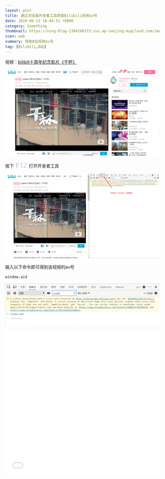 ```yaml
---
layout: post
title: 通过浏览器开发者工具获取Bilibili视频av号
date: 2020-06-23 16:44:51 +0800
category: Something
thumbnail: https://ning-blog-1304206373.cos.ap-nanjing.myqcloud.com/image/thumbnail/311dfa441ee3658a07b6ccd927662644.jpg
icon: web
summary: 获取B站视频av号
tag: [Bilibili,B站]
---
```



视频：[bilibili十周年纪念影片《干杯》](https://www.bilibili.com/video/BV1h441137Uc?t=312)

![image.png](https://raw.githubusercontent.com/Ning-Qie/Ning-Qie.github.io/master/ning_file/image/image-3b22e87161e34736a031175f95db3159.png)

按下<font face="黑体" color=#B0C4DE size=5> F12 </font>打开开发者工具

![image.png](https://raw.githubusercontent.com/Ning-Qie/Ning-Qie.github.io/master/ning_file/image/image-7f2ced6c5e7040c184a68970d0f51e6d.png)

输入以下命令即可得到该视频的av号
```language
window.aid
```

![image.png](https://raw.githubusercontent.com/Ning-Qie/Ning-Qie.github.io/master/ning_file/image/image-9cf5b88ef5e440cd8ca8bd7fa365e0bd.png)


<iframe width="100%" height="468" src="//player.bilibili.com/player.html?aid=56315372" scrolling="no" border="0" frameborder="no" framespacing="0" allowfullscreen="true"> </iframe>